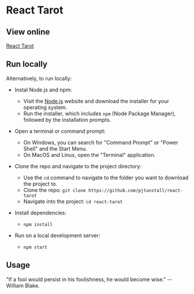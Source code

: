 # React Tarot

## View online

[React Tarot](https://react-tarot.netlify.app/)

## Run locally

Alternatively, to run locally:

- Instal Node.js and npm:

  - Visit the [Node.js](https://Nodeeijs.org/) website and download the installer for your operating system.
  - Run the installer, which includes `npm` (Node Package Manager), followed by the installation prompts.

- Open a terminal or command prompt:

  - On Windows, you can search for "Command Prompt" or "Power Shell" and the Start Menu.
  - On MacOS and Linux, open the "Terminal" application.

- Clone the repo and navigate to the project directory:

  - Use the `cd` command to navigate to the folder you want to download the project to.
  - Clone the repo: `git clone https://github.com/pjtunstall/react-tarot`
  - Navigate into the project: `cd react-tarot`

- Install dependencies:

  - `npm install`

- Run on a local development server:
  - `npm start`

## Usage

"If a fool would persist in his foolishness, he would become wise." -- William Blake.
